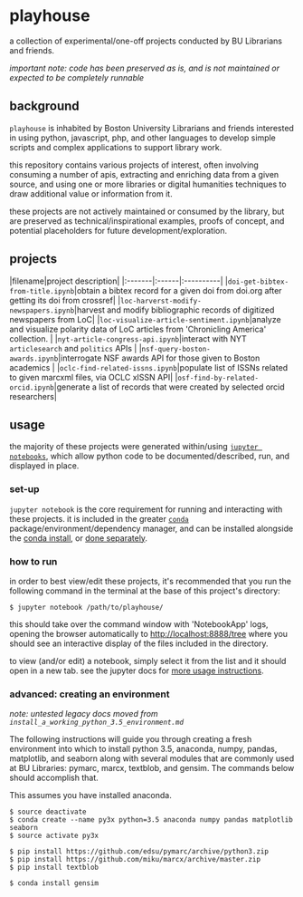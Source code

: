 # playhouse

a collection of experimental/one-off projects conducted by BU Librarians and friends.


_important note: code has been preserved as is, and is not maintained or expected to be completely runnable_

## background

`playhouse` is inhabited by Boston University Librarians and friends interested in
  using python, javascript, php, and other languages to develop simple scripts and
  complex applications to support library work.

this repository contains various projects of interest, often involving consuming
  a number of apis, extracting and enriching data from a given source, and
  using one or more libraries or digital humanities techniques to draw additional
  value or information from it.

these projects are not actively maintained or consumed by the library, but are
  preserved as technical/inspirational examples, proofs of concept, and potential
  placeholders for future development/exploration.

## projects

|filename|project description|
|:-------|:------|:----------|
|`doi-get-bibtex-from-title.ipynb`|obtain a bibtex record for a given doi from doi.org after getting its doi from crossref|
|`loc-harverst-modify-newspapers.ipynb`|harvest and modify bibliographic records of digitized newspapers from LoC|
|`loc-visualize-article-sentiment.ipynb`|analyze and visualize polarity data of LoC articles from 'Chronicling America' collection. |
|`nyt-article-congress-api.ipynb`|interact with NYT `articlesearch` and `politics` APIs |
|`nsf-query-boston-awards.ipynb`|interrogate NSF awards API for those given to Boston academics |
|`oclc-find-related-issns.ipynb`|populate list of ISSNs related to given marcxml files, via OCLC xISSN API|
|`osf-find-by-related-orcid.ipynb`|generate a list of records that were created by selected orcid researchers|


## usage

the majority of these projects were generated within/using
  [`jupyter notebooks`](https://jupyter-notebook.readthedocs.io/en/latest/notebook.html),
  which allow python code to be documented/described, run, and displayed in place.


### set-up

`jupyter notebook` is the core requirement for running and interacting with these
  projects. it is included in the greater [`conda`](https://conda.io/docs/index.html)
  package/environment/dependency manager, and can be installed alongside the
  [conda install](https://conda.io/docs/user-guide/install/index.html), or
  [done separately](https://jupyter.readthedocs.io/en/latest/install.html#id4).

### how to run

in order to best view/edit these projects, it's recommended that you run the following
  command in the terminal at the base of this project's directory:

```
$ jupyter notebook /path/to/playhouse/
```

this should take over the command window with 'NotebookApp' logs, opening the
  browser automatically to [http://localhost:8888/tree](http://localhost:8888/tree)
  where you should see an interactive display of the files included in the directory.

to view (and/or edit) a notebook, simply select it from the list and it should
  open in a new tab. see the jupyter docs for [more usage instructions](https://jupyter-notebook.readthedocs.io/en/latest/notebook.html#starting-the-notebook-server).


### advanced: creating an environment

_note: untested legacy docs moved from `install_a_working_python_3.5_environment.md`_

The following instructions will guide you through creating a fresh environment into which to install python 3.5, anaconda, numpy, pandas, matplotlib, and seaborn along with several modules that are commonly used at BU Libraries: pymarc, marcx, textblob, and gensim. The commands below should accomplish that.

This assumes you have installed anaconda.  

```
$ source deactivate
$ conda create --name py3x python=3.5 anaconda numpy pandas matplotlib seaborn
$ source activate py3x

$ pip install https://github.com/edsu/pymarc/archive/python3.zip
$ pip install https://github.com/miku/marcx/archive/master.zip
$ pip install textblob

$ conda install gensim
```
